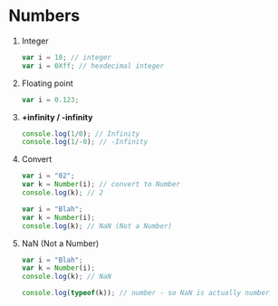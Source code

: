 # Numbers

1. Integer
    ```javascript
    var i = 10; // integer
    var i = 0Xff; // hexdecimal integer
    ```

2. Floating point
    ```javascript
    var i = 0.123;
    ```

3. **+infinity / -infinity**
    ```javascript
    console.log(1/0); // Infinity
    console.log(1/-0); // -Infinity
    ```

4. Convert
    ```javascript
    var i = "02";
    var k = Number(i); // convert to Number
    console.log(k); // 2

    var i = "Blah";
    var k = Number(i);
    console.log(k); // NaN (Not a Number)
    ```

5. NaN (Not a Number)
    ```javascript
    var i = "Blah";
    var k = Number(i);
    console.log(k); // NaN

    console.log(typeof(k)); // number - so NaN is actually number
    ```